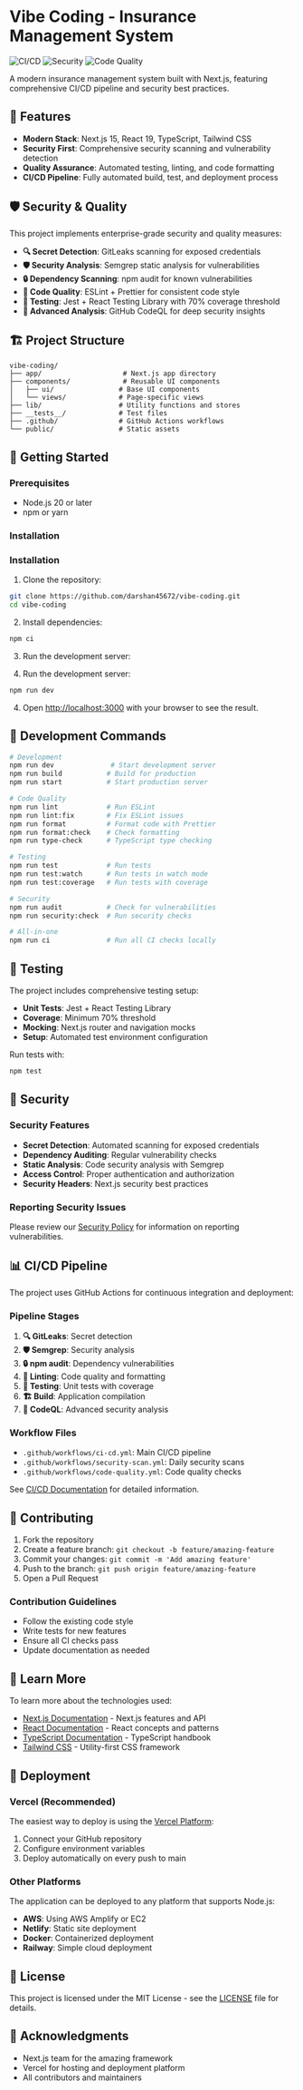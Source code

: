 # Vibe Coding - Insurance Management System

![CI/CD](https://github.com/darshan45672/vibe-coding/workflows/CI/CD%20Pipeline/badge.svg)
![Security](https://github.com/darshan45672/vibe-coding/workflows/Security%20Scan/badge.svg)
![Code Quality](https://github.com/darshan45672/vibe-coding/workflows/Code%20Quality/badge.svg)

A modern insurance management system built with Next.js, featuring comprehensive CI/CD pipeline and security best practices.

## 🚀 Features

- **Modern Stack**: Next.js 15, React 19, TypeScript, Tailwind CSS
- **Security First**: Comprehensive security scanning and vulnerability detection
- **Quality Assurance**: Automated testing, linting, and code formatting
- **CI/CD Pipeline**: Fully automated build, test, and deployment process

## 🛡️ Security & Quality

This project implements enterprise-grade security and quality measures:

- **🔍 Secret Detection**: GitLeaks scanning for exposed credentials
- **🛡️ Security Analysis**: Semgrep static analysis for vulnerabilities
- **🔒 Dependency Scanning**: npm audit for known vulnerabilities
- **📝 Code Quality**: ESLint + Prettier for consistent code style
- **🧪 Testing**: Jest + React Testing Library with 70% coverage threshold
- **🔬 Advanced Analysis**: GitHub CodeQL for deep security insights

## 🏗️ Project Structure

```
vibe-coding/
├── app/                    # Next.js app directory
├── components/             # Reusable UI components
│   ├── ui/                # Base UI components
│   └── views/             # Page-specific views
├── lib/                   # Utility functions and stores
├── __tests__/             # Test files
├── .github/               # GitHub Actions workflows
└── public/                # Static assets
```

## 🚀 Getting Started

### Prerequisites

- Node.js 20 or later
- npm or yarn

### Installation

### Installation

1. Clone the repository:
```bash
git clone https://github.com/darshan45672/vibe-coding.git
cd vibe-coding
```

2. Install dependencies:
```bash
npm ci
```

3. Run the development server:

3. Run the development server:

```bash
npm run dev
```

4. Open [http://localhost:3000](http://localhost:3000) with your browser to see the result.

## 🔧 Development Commands

```bash
# Development
npm run dev              # Start development server
npm run build           # Build for production
npm run start           # Start production server

# Code Quality
npm run lint            # Run ESLint
npm run lint:fix        # Fix ESLint issues
npm run format          # Format code with Prettier
npm run format:check    # Check formatting
npm run type-check      # TypeScript type checking

# Testing
npm run test            # Run tests
npm run test:watch      # Run tests in watch mode
npm run test:coverage   # Run tests with coverage

# Security
npm run audit           # Check for vulnerabilities
npm run security:check  # Run security checks

# All-in-one
npm run ci              # Run all CI checks locally
```

## 🧪 Testing

The project includes comprehensive testing setup:

- **Unit Tests**: Jest + React Testing Library
- **Coverage**: Minimum 70% threshold
- **Mocking**: Next.js router and navigation mocks
- **Setup**: Automated test environment configuration

Run tests with:
```bash
npm test
```

## 🔐 Security

### Security Features

- **Secret Detection**: Automated scanning for exposed credentials
- **Dependency Auditing**: Regular vulnerability checks
- **Static Analysis**: Code security analysis with Semgrep
- **Access Control**: Proper authentication and authorization
- **Security Headers**: Next.js security best practices

### Reporting Security Issues

Please review our [Security Policy](SECURITY.md) for information on reporting vulnerabilities.

## 📊 CI/CD Pipeline

The project uses GitHub Actions for continuous integration and deployment:

### Pipeline Stages

1. **🔍 GitLeaks**: Secret detection
2. **🛡️ Semgrep**: Security analysis  
3. **🔒 npm audit**: Dependency vulnerabilities
4. **📝 Linting**: Code quality and formatting
5. **🧪 Testing**: Unit tests with coverage
6. **🏗️ Build**: Application compilation
7. **🔬 CodeQL**: Advanced security analysis

### Workflow Files

- `.github/workflows/ci-cd.yml`: Main CI/CD pipeline
- `.github/workflows/security-scan.yml`: Daily security scans
- `.github/workflows/code-quality.yml`: Code quality checks

See [CI/CD Documentation](.github/workflows/README.md) for detailed information.

## 🤝 Contributing

1. Fork the repository
2. Create a feature branch: `git checkout -b feature/amazing-feature`
3. Commit your changes: `git commit -m 'Add amazing feature'`
4. Push to the branch: `git push origin feature/amazing-feature`
5. Open a Pull Request

### Contribution Guidelines

- Follow the existing code style
- Write tests for new features
- Ensure all CI checks pass
- Update documentation as needed

## 📝 Learn More

To learn more about the technologies used:

- [Next.js Documentation](https://nextjs.org/docs) - Next.js features and API
- [React Documentation](https://react.dev) - React concepts and patterns
- [TypeScript Documentation](https://www.typescriptlang.org/docs) - TypeScript handbook
- [Tailwind CSS](https://tailwindcss.com/docs) - Utility-first CSS framework

## 🚀 Deployment

### Vercel (Recommended)

The easiest way to deploy is using the [Vercel Platform](https://vercel.com/new):

1. Connect your GitHub repository
2. Configure environment variables
3. Deploy automatically on every push to main

### Other Platforms

The application can be deployed to any platform that supports Node.js:

- **AWS**: Using AWS Amplify or EC2
- **Netlify**: Static site deployment
- **Docker**: Containerized deployment
- **Railway**: Simple cloud deployment

## 📄 License

This project is licensed under the MIT License - see the [LICENSE](LICENSE) file for details.

## 🙏 Acknowledgments

- Next.js team for the amazing framework
- Vercel for hosting and deployment platform
- All contributors and maintainers
